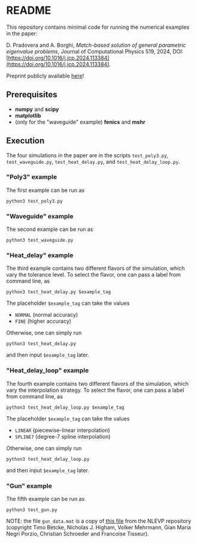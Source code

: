 # README

This repository contains minimal code for running the numerical examples in the paper:

D. Pradovera and A. Borghi, _Match-based solution of general parametric eigenvalue problems_, Journal of Computational Physics 519, 2024, DOI: [https://doi.org/10.1016/j.jcp.2024.113384](https://doi.org/10.1016/j.jcp.2024.113384).

Preprint publicly available [here](https://arxiv.org/abs/2308.05335)!

## Prerequisites
* **numpy** and **scipy**
* **matplotlib**
* (only for the "waveguide" example) **fenics** and **mshr**

## Execution
The four simulations in the paper are in the scripts `test_poly3.py`, `test_waveguide.py`, `test_heat_delay.py`, and `test_heat_delay_loop.py`.

### "Poly3" example
The first example can be run as
```
python3 test_poly3.py
```

### "Waveguide" example
The second example can be run as
```
python3 test_waveguide.py
```

### "Heat_delay" example
The third example contains two different flavors of the simulation, which vary the tolerance level.
To select the flavor, one can pass a label from command line, as
```
python3 test_heat_delay.py $example_tag
```
The placeholder `$example_tag` can take the values
* `NORMAL` (normal accuracy)
* `FINE` (higher accuracy)

Otherwise, one can simply run
```
python3 test_heat_delay.py
```
and then input `$example_tag` later.

### "Heat_delay_loop" example
The fourth example contains two different flavors of the simulation, which vary the interpolation strategy.
To select the flavor, one can pass a label from command line, as
```
python3 test_heat_delay_loop.py $example_tag
```
The placeholder `$example_tag` can take the values
* `LINEAR` (piecewise-linear interpolation)
* `SPLINE7` (degree-7 spline interpolation)

Otherwise, one can simply run
```
python3 test_heat_delay_loop.py
```
and then input `$example_tag` later.

### "Gun" example
The fifth example can be run as
```
python3 test_gun.py
```
NOTE: the file `gun_data.mat` is a copy of [this file](https://github.com/ftisseur/nlevp/blob/master/private/gun.mat) from the NLEVP repository (copyright Timo Betcke, Nicholas J. Higham, Volker Mehrmann, Gian Maria Negri Porzio, Christian Schroeder and Francoise Tisseur).
